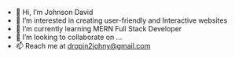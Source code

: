 - 👋 Hi, I’m Johnson David
- 👀 I’m interested in creating user-friendly and Interactive websites
- 🌱 I’m currently learning MERN Full Stack Developer
- 💞️ I’m looking to collaborate on ...
- 📫 Reach me at dropin2johny@gmail.com

<!---
Johnydavid/Johnydavid is a ✨ special ✨ repository because its `README.md` (this file) appears on your GitHub profile.
You can click the Preview link to take a look at your changes.
--->
